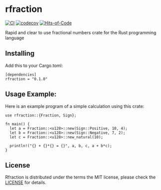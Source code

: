 # rfraction
[![CI](https://github.com/zkud/rfraction/actions/workflows/ci.yaml/badge.svg)](https://github.com/zkud/rfraction/actions/workflows/ci.yaml)
[![codecov](https://codecov.io/gh/zkud/rfraction/branch/main/graph/badge.svg?token=YJ9UE1UFBJ)](https://codecov.io/gh/zkud/rfraction)
[![Hits-of-Code](https://hitsofcode.com/github/zkud/rfraction?branch=main)](https://hitsofcode.com/github/zkud/rfraction/view?branch=main)

Rapid and clear to use fractional numbers crate for the Rust programming language

## Installing

Add this to your Cargo.toml:

```
[dependencies]
rfraction = "0.1.0"
```

## Usage Example:

Here is an example program of a simple calculation using this crate:
```
use rfraction::{Fraction, Sign};

fn main() {
  let a = Fraction::<u128>::new(Sign::Positive, 10, 4);
  let b = Fraction::<u128>::new(Sign::Negative, 7, 2);
  let c = Fraction::<u128>::new_natural(10);
  
  println!("{} + {}*{} = {}", a, b, c, a + b*c);
}
```

## License

Rfraction is distributed under the terms the MIT license, please check the [LICENSE](./LICENSE) for details.
